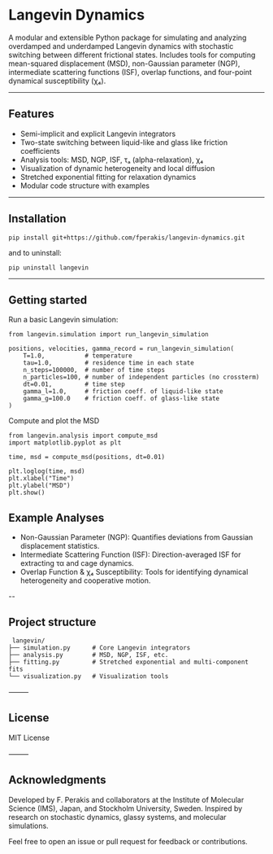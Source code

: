 # Langevin Dynamics 

A modular and extensible Python package for simulating and analyzing overdamped and underdamped Langevin dynamics with stochastic switching between different frictional states. Includes tools for computing mean-squared displacement (MSD), non-Gaussian parameter (NGP), intermediate scattering functions (ISF), overlap functions, and four-point dynamical susceptibility (χ₄).

---

## Features

- Semi-implicit and explicit Langevin integrators  
- Two-state switching between liquid-like and glass like friction coefficients 
- Analysis tools: MSD, NGP, ISF, τₐ (alpha-relaxation), χ₄  
- Visualization of dynamic heterogeneity and local diffusion  
- Stretched exponential fitting for relaxation dynamics  
- Modular code structure with examples

---
## Installation 
```
pip install git+https://github.com/fperakis/langevin-dynamics.git
```
and to uninstall:
```
pip uninstall langevin
```
---

## Getting started

Run a basic Langevin simulation:

```
from langevin.simulation import run_langevin_simulation

positions, velocities, gamma_record = run_langevin_simulation(
    T=1.0,           # temperature
    tau=1.0,         # residence time in each state
    n_steps=100000,  # number of time steps
    n_particles=100, # number of independent particles (no crossterm)
    dt=0.01,         # time step
    gamma_l=1.0,     # friction coeff. of liquid-like state 
    gamma_g=100.0    # friction coeff. of glass-like state 
)
```

Compute and plot the MSD

```
from langevin.analysis import compute_msd
import matplotlib.pyplot as plt

time, msd = compute_msd(positions, dt=0.01)

plt.loglog(time, msd)
plt.xlabel("Time")
plt.ylabel("MSD")
plt.show()
```

## Example Analyses

- Non-Gaussian Parameter (NGP): Quantifies deviations from Gaussian displacement statistics.
- Intermediate Scattering Function (ISF): Direction-averaged ISF for extracting τα and cage dynamics.
- Overlap Function & χ₄ Susceptibility: Tools for identifying dynamical heterogeneity and cooperative motion.

 --

## Project structure
```
 langevin/
├── simulation.py      # Core Langevin integrators
├── analysis.py        # MSD, NGP, ISF, etc.
├── fitting.py         # Stretched exponential and multi-component fits
└── visualization.py   # Visualization tools
```

⸻

## License

MIT License

⸻

## Acknowledgments

Developed by F. Perakis and collaborators at the Institute of Molecular Science (IMS), Japan, and Stockholm University, Sweden.
Inspired by research on stochastic dynamics, glassy systems, and molecular simulations.

Feel free to open an issue or pull request for feedback or contributions.
 
